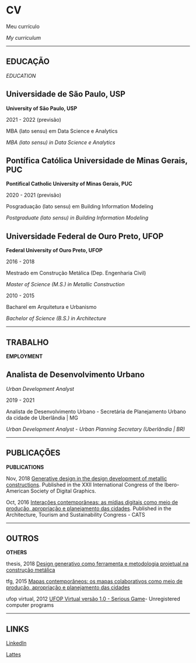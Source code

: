 # CV

Meu currículo

*My curriculum*

----
## EDUCAÇÃO

*EDUCATION*

## Universidade de São Paulo, USP

**University of São Paulo, USP**

2021 - 2022 (previsão)

MBA (lato sensu) em Data Science e Analytics

*MBA (lato sensu) in Data Science e Analytics*

## Pontífica Católica Universidade de Minas Gerais, PUC

**Pontifical Catholic University of Minas Gerais, PUC**

2020 - 2021 (previsão)

Posgraduação (lato sensu) em Building Information Modeling

*Postgraduate (lato sensu) in Building Information Modeling*

## Universidade Federal de Ouro Preto, UFOP

**Federal University of Ouro Preto, UFOP**


2016 - 2018	

Mestrado em Construção Metálica (Dep. Engenharia Civil)

*Master of Science (M.S.) in Metallic Construction*

2010 - 2015 

Bacharel em Arquitetura e Urbanismo

*Bachelor of Science (B.S.) in Architecture*

----

## TRABALHO

**EMPLOYMENT**

## Analista de Desenvolvimento Urbano

*Urban Development Analyst*

2019 - 2021

Analista de Desenvolvimento Urbano - Secretária de Planejamento Urbano da cidade de Uberlândia | MG

*Urban Development Analyst - Urban Planning Secretary (Uberlândia | BR)*

----

## PUBLICAÇÕES

**PUBLICATIONS**


Nov, 2018 [Generative design in the design development of metallic constructions](http://www.proceedings.blucher.com.br/article-details/29707).
Published in the XXII International Congress of the Ibero-American Society of Digital Graphics.

Oct, 2016  [Interações contemporâneas: as mídias digitais como meio de produção, apropriação e planejamento das cidades](https://github.com/renatogcruz/CV/blob/master/others/paper_cats_2016.pdf). Published in the Architecture, Tourism and Sustainability Congress - CATS

----

## OUTROS

**OTHERS**

thesis, 2018 [Design generativo como ferramenta e metodologia projetual na construção metálica](http://www.repositorio.ufop.br/handle/123456789/10640)

tfg, 2015 [Mapas contemporâneos: os mapas colaborativos como meio de produção, apropriação e planejamento das cidades](https://github.com/renatogcruz/CV/blob/master/others/tfg_renatogcruz.pdf)

ufop virtual, 2012 [UFOP Virtual versão 1.0 - Serious Game](http://www.terralab.ufop.br/dokuwiki/doku.php?id=terralab:download)- Unregistered computer programs

----

## LINKS

[LinkedIn](https://www.linkedin.com/in/renato-g-cruz-81632965/)

[Lattes](http://buscatextual.cnpq.br/buscatextual/visualizacv.do?id=K4388894U9)

